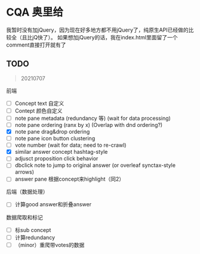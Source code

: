 # CQA 奥里给

我暂时没有加jQuery，因为现在好多地方都不用jQuery了，纯原生API已经做的比较全（且比jQ快了）。
如果想加jQuery的话，我在index.html里面留了一个comment直接打开就有了

## TODO

> 20210707

前端

* [ ] Concept text 自定义
* [ ] Contept 颜色自定义
* [ ] note pane metadata (redundancy 等) (wait for data processing)
* [ ] note pane ordering (ranx by x) (Overlap with dnd ordering?)
* [x] note pane drag&drop ordering
* [ ] note pane icon button clustering
* [ ] vote number (wait for data; need to re-crawl)
* [x] similar answer concept hashtag-style
* [ ] adjusct proposition click behavior
* [ ] dbclick note to jump to original answer (or overleaf synctax-style arrows)
* [ ] answer pane 根据concept来highlight（同2）

后端（数据处理）

* [ ] 计算good answer和折叠answer

数据爬取和标记

* [ ] 标sub concept
* [ ] 计算redundancy
* [ ] （minor）重爬带votes的数据
